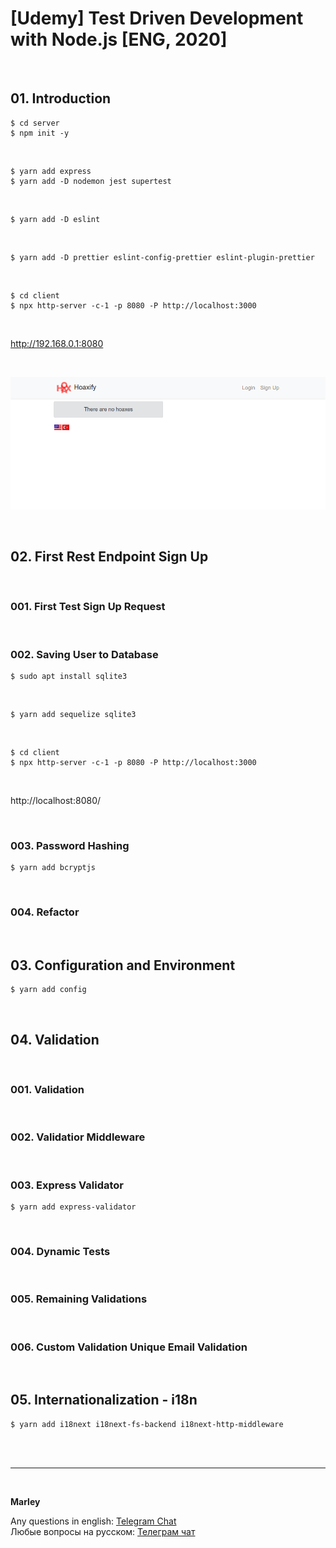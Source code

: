 # [Udemy] Test Driven Development with Node.js [ENG, 2020]

<br/>

## 01. Introduction

    $ cd server
    $ npm init -y

<br/>

    $ yarn add express
    $ yarn add -D nodemon jest supertest

<br/>

    $ yarn add -D eslint

<br/>

    $ yarn add -D prettier eslint-config-prettier eslint-plugin-prettier

<br/>

    $ cd client
    $ npx http-server -c-1 -p 8080 -P http://localhost:3000

<br/>

http://192.168.0.1:8080

<br/>

![Application](/img/pic-m01-p01.png?raw=true)

<br/>

## 02. First Rest Endpoint Sign Up

<br/>

### 001. First Test Sign Up Request

<br/>

### 002. Saving User to Database

    $ sudo apt install sqlite3

<br/>

    $ yarn add sequelize sqlite3

<br/>

    $ cd client
    $ npx http-server -c-1 -p 8080 -P http://localhost:3000

<br/>

http://localhost:8080/

<br/>

### 003. Password Hashing

    $ yarn add bcryptjs

<br/>

### 004. Refactor

<br/>

## 03. Configuration and Environment

    $ yarn add config

<br/>

## 04. Validation

<br/>

### 001. Validation

<br/>

### 002. Validatior Middleware

<br/>

### 003. Express Validator

    $ yarn add express-validator

<br/>

### 004. Dynamic Tests

<br/>

### 005. Remaining Validations

<br/>

### 006. Custom Validation Unique Email Validation

<br/>

## 05. Internationalization - i18n

    $ yarn add i18next i18next-fs-backend i18next-http-middleware

<br/><br/>

---

<br/>

**Marley**

Any questions in english: <a href="https://jsdev.org/chat/">Telegram Chat</a>  
Любые вопросы на русском: <a href="https://jsdev.ru/chat/">Телеграм чат</a>
